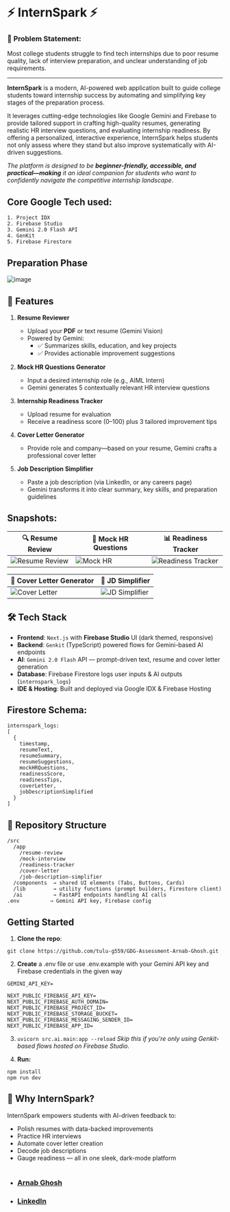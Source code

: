⚡ InternSpark ⚡
===============
### 🎯 **Problem Statement:**
Most college students struggle to find tech internships due to poor resume quality, lack of interview preparation, and unclear understanding of job requirements.

-----
**InternSpark** is a modern, AI-powered web application built to guide college students toward internship success by automating and simplifying key stages of the preparation process.

It leverages cutting-edge technologies like Google Gemini and Firebase to provide tailored support in crafting high-quality resumes, generating realistic HR interview questions, and evaluating internship readiness. By offering a personalized, interactive experience, InternSpark helps students not only assess where they stand but also improve systematically with AI-driven suggestions. 

_The platform is designed to be **beginner-friendly, accessible, and practical—making** it an ideal companion for students who want to confidently navigate the competitive internship landscape_.


Core Google Tech used:
------------
```
1. Project IDX
2. Firebase Studio
3. Gemini 2.0 Flash API
4. GenKit
5. Firebase Firestore
```

Preparation Phase
----------
![image](https://github.com/user-attachments/assets/aedfc61a-8d59-4aa6-b08d-6d78200cf671)


🚀 Features
-----------

1.  **Resume Reviewer**
    
    *   Upload your **PDF** or text resume (Gemini Vision)
    *   Powered by Gemini:
        *   ✅ Summarizes skills, education, and key projects
        *   ✅ Provides actionable improvement suggestions
            
2.  **Mock HR Questions Generator**
    *   Input a desired internship role (e.g., AIML Intern)
    *   Gemini generates 5 contextually relevant HR interview questions
        
3.  **Internship Readiness Tracker**
    
    *   Upload resume for evaluation    
    *   Receive a readiness score (0–100) plus 3 tailored improvement tips
        
4.  **Cover Letter Generator**
    
    *   Provide role and company—based on your resume, Gemini crafts a professional cover letter
        
5.  **Job Description Simplifier**
    
    *   Paste a job description (via LinkedIn, or any careers page)
    *   Gemini transforms it into clear summary, key skills, and preparation guidelines
        
Snapshots:
----------

| 🔍 Resume Review | 🎤 Mock HR Questions | 📊 Readiness Tracker |
|------------------|----------------------|------------------------|
| ![Resume Review](https://github.com/user-attachments/assets/df1b0685-fc6a-456c-b487-a1044431c33a) | ![Mock HR](https://github.com/user-attachments/assets/3b6d138c-793a-408c-9367-0fb8c2b523e4) | ![Readiness Tracker](https://github.com/user-attachments/assets/df92daab-f7f0-4f64-986a-55e00725d81c) |

| 📝 Cover Letter Generator | 📄 JD Simplifier |
|----------------------------|-------------------|
| ![Cover Letter](https://github.com/user-attachments/assets/7b417d18-f837-43ef-9ade-c94d5dc13b73) | ![JD Simplifier](https://github.com/user-attachments/assets/121c8966-21f9-4248-8783-a78b19ca98cd) |





🛠️ Tech Stack
--------------
* **Frontend**: `Next.js` with **Firebase Studio** UI (dark themed, responsive)
* **Backend**: `Genkit` (TypeScript) powered flows for Gemini-based AI endpoints
* **AI**: `Gemini 2.0 Flash` API — prompt-driven text, resume and cover letter generation
* **Database**: Firebase Firestore logs user inputs & AI outputs (`internspark_logs`)
* **IDE & Hosting**: Built and deployed via Google IDX & Firebase Hosting


Firestore Schema:
----------------
```
internspark_logs:
[
  {
    timestamp,
    resumeText,
    resumeSummary,
    resumeSuggestions,
    mockHRQuestions,
    readinessScore,
    readinessTips,
    coverLetter,
    jobDescriptionSimplified
  }
]
```

📁 Repository Structure
-------------
```
/src
  /app
    /resume-review
    /mock-interview
    /readiness-tracker
    /cover-letter
    /job-description-simplifier
  /components  → shared UI elements (Tabs, Buttons, Cards)
  /lib         → utility functions (prompt builders, Firestore client)
  /ai          → FastAPI endpoints handling AI calls
.env          → Gemini API key, Firebase config
```

Getting Started
---------------

1.  **Clone the repo**: 
```
git clone https://github.com/tulu-g559/GDG-Assessment-Arnab-Ghosh.git

```
    
2.  **Create** a .env file or use .env.example with your Gemini API key and Firebase credentials in the given way
```
GEMINI_API_KEY=

NEXT_PUBLIC_FIREBASE_API_KEY=
NEXT_PUBLIC_FIREBASE_AUTH_DOMAIN=
NEXT_PUBLIC_FIREBASE_PROJECT_ID=
NEXT_PUBLIC_FIREBASE_STORAGE_BUCKET=
NEXT_PUBLIC_FIREBASE_MESSAGING_SENDER_ID=
NEXT_PUBLIC_FIREBASE_APP_ID=
```
    
3.  `uvicorn src.ai.main:app --reload`
_Skip this if you're only using Genkit-based flows hosted on Firebase Studio._
    
4.  **Run:**
```
npm install
npm run dev
```
        

🌟 Why InternSpark?
-------------------

InternSpark empowers students with AI-driven feedback to:

*   Polish resumes with data-backed improvements
*   Practice HR interviews
*   Automate cover letter creation
*   Decode job descriptions
*   Gauge readiness — all in one sleek, dark-mode platform

#

* ### [**Arnab Ghosh**](https://github.com/tulu-g559)
* ### [**LinkedIn**](https://linkedin.com/in/tulug559)
